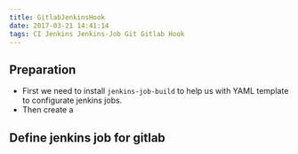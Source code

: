 ```yaml
---
title: GitlabJenkinsHook
date: 2017-03-21 14:41:14
tags: CI Jenkins Jenkins-Job Git Gitlab Hook
---
```


## Preparation

- First we need to install `jenkins-job-build` to help us with YAML template to configurate jenkins jobs.
- Then create a 

## Define jenkins job for gitlab 

